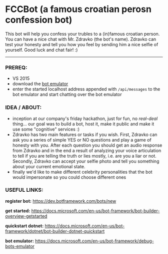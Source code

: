 # FCCBot (a famous croatian perosn confession bot)

This bot will help you confess your trubles to a (in)famous croatian person. You can have a nice chat with Mr. Zdravko (the bot's name). Zdravko can test your honesty and tell you how you feel by sending him a nice selfie of yourself. Good luck and chat fair! :)

---

### PREREQ:
- VS 2015
- download the [bot emulator](https://docs.microsoft.com/en-us/bot-framework/debug-bots-emulator)
- enter the started localhost address appended with `/api/messages` to the bot emulator and start chatting over the bot emulator

### IDEA / ABOUT:
- inception at our company's friday hackathon, just for fun, no *real-deal* thing... our goal was to build a bot, host it, make it public and make it use some "cognitive" services :)
- Zdravko has two main features or tasks if you wish. First, Zdravko can ask you a series of simple YES or NO questions and play a game of honesty with you. After each question you should get an audio response from Zdravko and in the end a result of analyzing your voice articulation to tell if you are telling the truth or lies mostly, i.e. are you a liar or not. Secondly, Zdravko can accept your selfie photo and tell you something about your current emotional state.
- finally we'd like to make different celebrity personalities that the bot would impersonate so you could choose different ones

### USEFUL LINKS:

**register bot:**
https://dev.botframework.com/bots/new

**get started:**
https://docs.microsoft.com/en-us/bot-framework/bot-builder-overview-getstarted

**quickstart dotnet:**
https://docs.microsoft.com/en-us/bot-framework/dotnet/bot-builder-dotnet-quickstart

**bot emulator:**
https://docs.microsoft.com/en-us/bot-framework/debug-bots-emulator